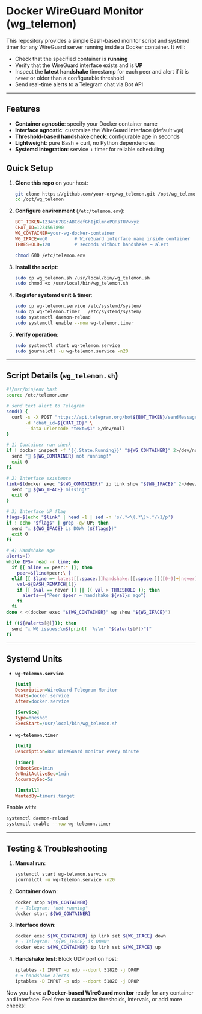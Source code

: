# Docker WireGuard Monitor (wg\_telemon)

This repository provides a simple Bash-based monitor script and systemd timer for any WireGuard server running inside a Docker container. It will:

* Check that the specified container is **running**
* Verify that the WireGuard interface exists and is **UP**
* Inspect the **latest handshake** timestamp for each peer and alert if it is `never` or older than a configurable threshold
* Send real-time alerts to a Telegram chat via Bot API

---

## Features

* **Container agnostic**: specify your Docker container name
* **Interface agnostic**: customize the WireGuard interface (default `wg0`)
* **Threshold-based handshake check**: configurable age in seconds
* **Lightweight**: pure Bash + curl, no Python dependencies
* **Systemd integration**: service + timer for reliable scheduling

## Quick Setup

1. **Clone this repo** on your host:

   ```bash
   git clone https://github.com/your-org/wg_telemon.git /opt/wg_telemon
   cd /opt/wg_telemon
   ```

2. **Configure environment** (`/etc/telemon.env`):

   ```ini
   BOT_TOKEN=123456789:ABCdefGhIjKlmnoPQRsTUVwxyz
   CHAT_ID=1234567890
   WG_CONTAINER=your-wg-docker-container
   WG_IFACE=wg0          # WireGuard interface name inside container
   THRESHOLD=120         # seconds without handshake → alert
   ```

   ```bash
   chmod 600 /etc/telemon.env
   ```

3. **Install the script**:

   ```bash
   sudo cp wg_telemon.sh /usr/local/bin/wg_telemon.sh
   sudo chmod +x /usr/local/bin/wg_telemon.sh
   ```

4. **Register systemd unit & timer**:

   ```bash
   sudo cp wg-telemon.service /etc/systemd/system/
   sudo cp wg-telemon.timer   /etc/systemd/system/
   sudo systemctl daemon-reload
   sudo systemctl enable --now wg-telemon.timer
   ```

5. **Verify operation**:

   ```bash
   sudo systemctl start wg-telemon.service
   sudo journalctl -u wg-telemon.service -n20
   ```

---

## Script Details (`wg_telemon.sh`)

```bash
#!/usr/bin/env bash
source /etc/telemon.env

# send text alert to Telegram
send() {
  curl -s -X POST "https://api.telegram.org/bot${BOT_TOKEN}/sendMessage" \
       -d "chat_id=${CHAT_ID}" \
       --data-urlencode "text=$1" >/dev/null
}

# 1) Container run check
if ! docker inspect -f '{{.State.Running}}' "${WG_CONTAINER}" 2>/dev/null | grep -q true; then
  send "🚨 ${WG_CONTAINER} not running!"
  exit 0
fi

# 2) Interface existence
link=$(docker exec "${WG_CONTAINER}" ip link show "${WG_IFACE}" 2>/dev/null) || {
  send "🚨 ${WG_IFACE} missing!"
  exit 0
}

# 3) Interface UP flag
flags=$(echo "$link" | head -1 | sed -n 's/.*<\(.*\)>.*/\1/p')
if ! echo "$flags" | grep -qw UP; then
  send "⚠️ ${WG_IFACE} is DOWN (${flags})"
  exit 0
fi

# 4) Handshake age
alerts=()
while IFS= read -r line; do
  if [[ $line == peer:* ]]; then
    peer=${line#peer:\ }
  elif [[ $line =~ latest[[:space:]]handshake:[[:space:]]([0-9]+|never) ]]; then
    val=${BASH_REMATCH[1]}
    if [[ $val == never ]] || (( val > THRESHOLD )); then
      alerts+=("Peer $peer ➜ handshake ${val}s ago")
    fi
  fi
done < <(docker exec "${WG_CONTAINER}" wg show "${WG_IFACE}")

if ((${#alerts[@]})); then
  send "⚠️ WG issues:\n$(printf '%s\n' "${alerts[@]}")"
fi
```

---

## Systemd Units

* **`wg-telemon.service`**

  ```ini
  [Unit]
  Description=WireGuard Telegram Monitor
  Wants=docker.service
  After=docker.service

  [Service]
  Type=oneshot
  ExecStart=/usr/local/bin/wg_telemon.sh
  ```

* **`wg-telemon.timer`**

  ```ini
  [Unit]
  Description=Run WireGuard monitor every minute

  [Timer]
  OnBootSec=1min
  OnUnitActiveSec=1min
  AccuracySec=5s

  [Install]
  WantedBy=timers.target
  ```

Enable with:

```bash
systemctl daemon-reload
systemctl enable --now wg-telemon.timer
```

---

## Testing & Troubleshooting

1. **Manual run**:

   ```bash
   systemctl start wg-telemon.service
   journalctl -u wg-telemon.service -n20
   ```

2. **Container down**:

   ```bash
   docker stop ${WG_CONTAINER}
   # → Telegram: "not running"
   docker start ${WG_CONTAINER}
   ```

3. **Interface down**:

   ```bash
   docker exec ${WG_CONTAINER} ip link set ${WG_IFACE} down
   # → Telegram: "${WG_IFACE} is DOWN"
   docker exec ${WG_CONTAINER} ip link set ${WG_IFACE} up
   ```

4. **Handshake test**:
   Block UDP port on host:

   ```bash
   iptables -I INPUT -p udp --dport 51820 -j DROP
   # → handshake alerts
   iptables -D INPUT -p udp --dport 51820 -j DROP
   ```

Now you have a **Docker-based WireGuard monitor** ready for any container and interface. Feel free to customize thresholds, intervals, or add more checks!
